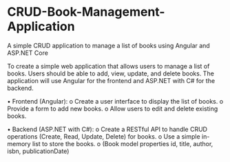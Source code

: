 # CRUD-Book-Management-Application
A simple CRUD application to manage a list of books using Angular and ASP.NET Core

To create a simple web application that allows users to manage a list of books. Users should be 
able to add, view, update, and delete books. The application will use Angular for the frontend 
and ASP.NET with C# for the backend. 

• Frontend (Angular): 
  o Create a user interface to display the list of books. 
  o Provide a form to add new books. 
  o Allow users to edit and delete existing books. 
  
• Backend (ASP.NET with C#): 
  o Create a RESTful API to handle CRUD operations (Create, Read, Update, Delete) 
    for books. 
  o Use a simple in-memory list to store the books. 
  o (Book model properties id, title, author, isbn, publicationDate) 
